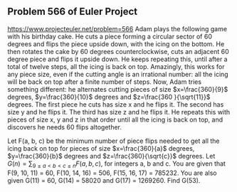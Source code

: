 ## Problem 566 of Euler Project 
https://www.projecteuler.net/problem=566
Adam plays the following game with his birthday cake.
He cuts a piece forming a circular sector of 60 degrees and flips the piece upside down, with the icing on the bottom.
He then rotates the cake by 60 degrees counterclockwise, cuts an adjacent 60 degree piece and flips it upside down.
He keeps repeating this, until after a total of twelve steps, all the icing is back on top.
Amazingly, this works for any piece size, even if the cutting angle is an irrational number: all the icing will be back on top after a finite number of steps.
Now, Adam tries something different: he alternates cutting pieces of size $x=\frac{360}{9}$ degrees, $y=\frac{360}{10}$ degrees and $z=\frac{360 }{\sqrt{11}}$ degrees. The first piece he cuts has size x and he flips it. The second has size y and he flips it. The third has size z and he flips it. He repeats this with pieces of size x, y and z in that order until all the icing is back on top, and discovers he needs 60 flips altogether.

Let F(a, b, c) be the minimum number of piece flips needed to get all the icing back on top for pieces of size $x=\frac{360}{a}$ degrees, $y=\frac{360}{b}$ degrees and $z=\frac{360}{\sqrt{c}}$ degrees.
Let $G(n) = \sum_{9 \le a < b < c \le n} F(a,b,c)$, for integers a, b and c.
You are given that F(9, 10, 11) = 60, F(10, 14, 16) = 506, F(15, 16, 17) = 785232.
You are also given G(11) = 60, G(14) = 58020 and G(17) = 1269260.
Find G(53).